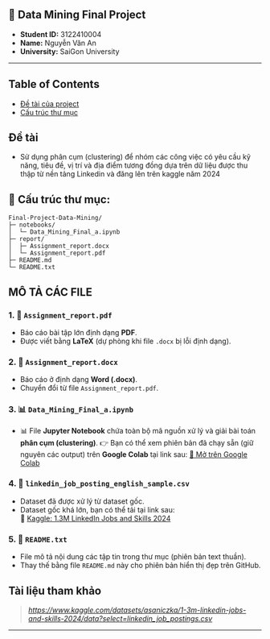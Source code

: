 ## 📘 Data Mining Final Project
- **Student ID:** 3122410004  
- **Name:** Nguyễn Văn An  
- **University:** SaiGon University
---
## Table of Contents
* [Đề tài của project](#technologies-used)
* [Cấu trúc thư mục](#-cấu-trúc-thư-mục)

## Đề tài
- Sử dụng phân cụm (clustering) để nhóm các công việc có yêu cầu kỹ năng, tiêu đề, vị trí và địa điểm tương đồng dựa trên dữ liệu được thu thập từ nền tảng Linkedin và đăng lên trên kaggle năm 2024

## 📁 Cấu trúc thư mục:
```text
Final-Project-Data-Mining/
├─ notebooks/
│  └─ Data_Mining_Final_a.ipynb
├─ report/
│  ├─ Assignment_report.docx
│  └─ Assignment_report.pdf
├─ README.md
└─ README.txt
```

## MÔ TẢ CÁC FILE
### 1. 📄 `Assignment_report.pdf`
- Báo cáo bài tập lớn định dạng **PDF**.
- Được viết bằng **LaTeX** (dự phòng khi file `.docx` bị lỗi định dạng).

### 2. 📝 `Assignment_report.docx`
- Báo cáo ở định dạng **Word (.docx)**.
- Chuyển đổi từ file `Assignment_report.pdf`.

### 3. 📊 `Data_Mining_Final_a.ipynb`
- 📊 File **Jupyter Notebook** chứa toàn bộ mã nguồn xử lý và giải bài toán **phân cụm (clustering)**. 👉 Bạn có thể xem phiên bản đã chạy sẵn (giữ nguyên các output) trên **Google Colab** tại link sau:  [🔗 Mở trên Google Colab](https://colab.research.google.com/drive/1t-lmLD5ZMZ5G46xFEjBkSCHMTQG7HquO?usp=sharing)

### 4. 📂 `linkedin_job_posting_english_sample.csv`
- Dataset đã được xử lý từ dataset gốc.
- Dataset gốc khá lớn, bạn có thể tải tại link sau:  
  🔗 [Kaggle: 1.3M LinkedIn Jobs and Skills 2024](https://www.kaggle.com/datasets/asaniczka/1-3m-linkedin-jobs-and-skills-2024/data)

### 5. 📄 `README.txt`
- File mô tả nội dung các tập tin trong thư mục (phiên bản text thuần).
- Thay thế bằng file `README.md` này cho phiên bản hiển thị đẹp trên GitHub.

## Tài liệu tham khảo
> *https://www.kaggle.com/datasets/asaniczka/1-3m-linkedin-jobs-and-skills-2024/data?select=linkedin_job_postings.csv*
---


